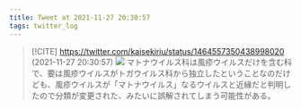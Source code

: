 ```yaml
---
title: Tweet at 2021-11-27 20:30:57
tags: twitter_log
---
```


> [!CITE] https://twitter.com/kaisekiriu/status/1464557350438998020 (2021-11-27 20:30:57)
> ![](https://twitter.com/kaisekiriu/status/1464557350438998020)
> マトナウイルス科は風疹ウイルスだけを含む科で、要は風疹ウイルスがトガウイルス科から独立したということなのだけども、風疹ウイルスが「マトナウイルス」なるウイルスと近縁だと判明したので分類が変更された、みたいに誤解されてしまう可能性がある。
